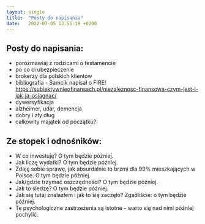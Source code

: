 ```yaml
---
layout: single
title:  "Posty do napisania"
date:   2022-07-05 13:55:19 +0200
---
```


## Posty do napisania:

 - porozmawiaj z rodzicami o testamencie
 - po co ci ubezpieczenie
 - brokerzy dla polskich klientów
 - bibliografia - Samcik napisał o FIRE! https://subiektywnieofinansach.pl/niezaleznosc-finansowa-czym-jest-i-jak-ja-osiagnac/
 - dywersyfikacja
 - alzheimer, udar, demencja
 - dobry i zły dług
 - całkowity majątek od początku?

## Ze stopek i odnośników:

 - W co inwestuję? O tym będzie później.
 - Jak liczę wydatki? O tym będzie później.
 - Zdaję sobie sprawę, jak absurdalnie to brzmi dla 99% mieszkających w Polsce. O tym będzie później.
 - Jak/gdzie trzymać oszczędności? O tym będzie później.
 - Jak to śledzę? O tym będzie później.
 - Jak się tutaj znalazłem i jak to się zaczęło? Zgadliście: o tym będzie później.
 - Te psychologiczne zastrzeżenia są istotne - warto się nad nimi później pochylić.